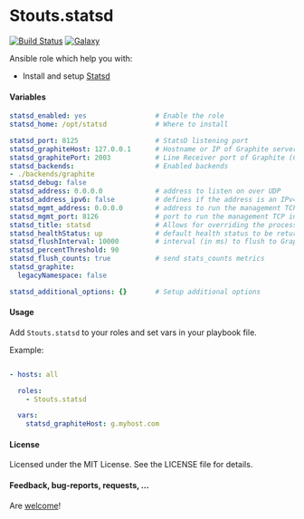 Stouts.statsd
=============

[![Build Status](http://img.shields.io/travis/Stouts/Stouts.statsd.svg?style=flat-square)](https://travis-ci.org/Stouts/Stouts.statsd)
[![Galaxy](http://img.shields.io/badge/galaxy-Stouts.statsd-blue.svg?style=flat-square)](https://galaxy.ansible.com/list#/roles/1969)

Ansible role which help you with:

* Install and setup [Statsd](https://github.com/etsy/statsd/)

#### Variables

```yaml
statsd_enabled: yes                 # Enable the role
statsd_home: /opt/statsd            # Where to install

statsd_port: 8125                   # StatsD listening port
statsd_graphiteHost: 127.0.0.1      # Hostname or IP of Graphite server
statsd_graphitePort: 2003           # Line Receiver port of Graphite (Carbon)
statsd_backends:                    # Enabled backends
- ./backends/graphite
statsd_debug: false
statsd_address: 0.0.0.0             # address to listen on over UDP
statsd_address_ipv6: false          # defines if the address is an IPv4 or IPv6 address [true or false]
statsd_mgmt_address: 0.0.0.0        # address to run the management TCP interface on
statsd_mgmt_port: 8126              # port to run the management TCP interface on
statsd_title: statsd                # Allows for overriding the process title
statsd_healthStatus: up             # default health status to be returned and statsd process starts ['up' or 'down']
statsd_flushInterval: 10000         # interval (in ms) to flush to Graphite
statsd_percentThreshold: 90
statsd_flush_counts: true           # send stats_counts metrics
statsd_graphite:
  legacyNamespace: false

statsd_additional_options: {}       # Setup additional options
```


#### Usage

Add `Stouts.statsd` to your roles and set vars in your playbook file.

Example:

```yaml

- hosts: all

  roles:
    - Stouts.statsd

  vars:
    statsd_graphiteHost: g.myhost.com
```

#### License

Licensed under the MIT License. See the LICENSE file for details.

#### Feedback, bug-reports, requests, ...

Are [welcome](https://github.com/Stouts/Stouts.statsd/issues)!
